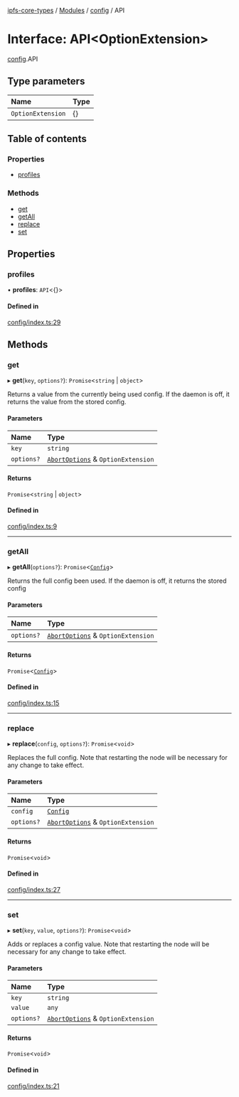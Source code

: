 [ipfs-core-types](../README.md) / [Modules](../modules.md) / [config](../modules/config.md) / API

# Interface: API<OptionExtension\>

[config](../modules/config.md).API

## Type parameters

| Name | Type |
| :------ | :------ |
| `OptionExtension` | {} |

## Table of contents

### Properties

- [profiles](config.API.md#profiles)

### Methods

- [get](config.API.md#get)
- [getAll](config.API.md#getall)
- [replace](config.API.md#replace)
- [set](config.API.md#set)

## Properties

### profiles

• **profiles**: `API`<{}\>

#### Defined in

[config/index.ts:29](https://github.com/ipfs/js-ipfs/blob/1655368d/packages/ipfs-core-types/src/config/index.ts#L29)

## Methods

### get

▸ **get**(`key`, `options?`): `Promise`<`string` \| `object`\>

Returns a value from the currently being used config. If the daemon
is off, it returns the value from the stored config.

#### Parameters

| Name | Type |
| :------ | :------ |
| `key` | `string` |
| `options?` | [`AbortOptions`](index.AbortOptions.md) & `OptionExtension` |

#### Returns

`Promise`<`string` \| `object`\>

#### Defined in

[config/index.ts:9](https://github.com/ipfs/js-ipfs/blob/1655368d/packages/ipfs-core-types/src/config/index.ts#L9)

___

### getAll

▸ **getAll**(`options?`): `Promise`<[`Config`](config.Config.md)\>

Returns the full config been used. If the daemon is off, it returns the
stored config

#### Parameters

| Name | Type |
| :------ | :------ |
| `options?` | [`AbortOptions`](index.AbortOptions.md) & `OptionExtension` |

#### Returns

`Promise`<[`Config`](config.Config.md)\>

#### Defined in

[config/index.ts:15](https://github.com/ipfs/js-ipfs/blob/1655368d/packages/ipfs-core-types/src/config/index.ts#L15)

___

### replace

▸ **replace**(`config`, `options?`): `Promise`<`void`\>

Replaces the full config. Note that restarting the node will be
necessary for any change to take effect.

#### Parameters

| Name | Type |
| :------ | :------ |
| `config` | [`Config`](config.Config.md) |
| `options?` | [`AbortOptions`](index.AbortOptions.md) & `OptionExtension` |

#### Returns

`Promise`<`void`\>

#### Defined in

[config/index.ts:27](https://github.com/ipfs/js-ipfs/blob/1655368d/packages/ipfs-core-types/src/config/index.ts#L27)

___

### set

▸ **set**(`key`, `value`, `options?`): `Promise`<`void`\>

Adds or replaces a config value. Note that restarting the node will be
necessary for any change to take effect.

#### Parameters

| Name | Type |
| :------ | :------ |
| `key` | `string` |
| `value` | `any` |
| `options?` | [`AbortOptions`](index.AbortOptions.md) & `OptionExtension` |

#### Returns

`Promise`<`void`\>

#### Defined in

[config/index.ts:21](https://github.com/ipfs/js-ipfs/blob/1655368d/packages/ipfs-core-types/src/config/index.ts#L21)
